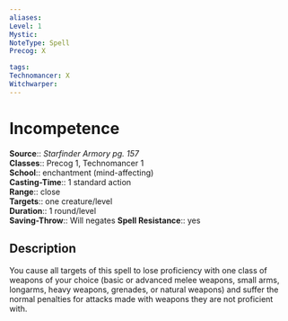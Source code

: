 ```yaml
---
aliases: 
Level: 1
Mystic: 
NoteType: Spell
Precog: X

tags: 
Technomancer: X
Witchwarper: 
---
```


# Incompetence

**Source**:: _Starfinder Armory pg. 157_  
**Classes**:: Precog 1, Technomancer 1  
**School**:: enchantment (mind-affecting)  
**Casting-Time**:: 1 standard action  
**Range**:: close  
**Targets**:: one creature/level  
**Duration**:: 1 round/level  
**Saving-Throw**:: Will negates
**Spell Resistance**:: yes

## Description

You cause all targets of this spell to lose proficiency with one class of weapons of your choice (basic or advanced melee weapons, small arms, longarms, heavy weapons, grenades, or natural weapons) and suffer the normal penalties for attacks made with weapons they are not proficient with.
